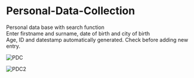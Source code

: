# Personal-Data-Collection
Personal data base with search function<br>
Enter firstname and surname, date of birth and city of birth<br>
Age, ID and datestamp automatically generated.
Check before adding new entry.
  
![PDC](https://user-images.githubusercontent.com/38325801/94915571-69741280-04ad-11eb-9b68-7ba601897ab2.png)<p>
  
![PDC2](https://user-images.githubusercontent.com/38325801/94915710-a5a77300-04ad-11eb-96c3-08d0dc8335cb.png)
